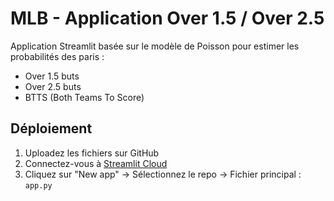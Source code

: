 
# MLB - Application Over 1.5 / Over 2.5

Application Streamlit basée sur le modèle de Poisson pour estimer les probabilités des paris :
- Over 1.5 buts
- Over 2.5 buts
- BTTS (Both Teams To Score)

## Déploiement

1. Uploadez les fichiers sur GitHub
2. Connectez-vous à [Streamlit Cloud](https://streamlit.io/cloud)
3. Cliquez sur "New app" → Sélectionnez le repo → Fichier principal : `app.py`
